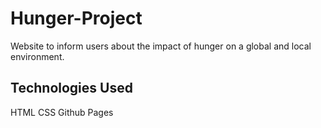 # Hunger-Project
Website to inform users about the impact of hunger on a global and local environment.

## Technologies Used
HTML
CSS
Github Pages
